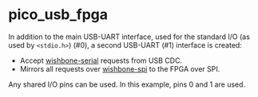 # pico_usb_fpga

In addition to the main USB-UART interface, used for the standard I/O (as used by `<stdio.h>`) (#0),
a second USB-UART (#1) interface is created:

- Accept
  [wishbone-serial](https://wishbone-utils.readthedocs.io/en/latest/wishbone-tool/#serial-bridge)
  requests from USB CDC.
- Mirrors all requests over
  [wishbone-spi](https://wishbone-utils.readthedocs.io/en/latest/wishbone-tool/#spi-bridge)
  to the FPGA over SPI.

Any shared I/O pins can be used. In this example, pins 0 and 1 are used.
